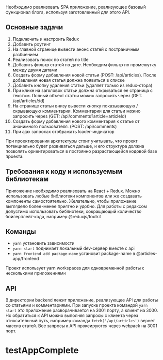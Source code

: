 Необходимо реализовать SPA приложение, реализующее базовый функционал блога, используя заготовленный для этого API.

## Основные задачи

1. Подключить и настроить Redux
2. Добавить роутинг
3. На главной странице вывести анонс статей с постраничным разбиением
4. Реализовать поиск по статей по title
5. Добавить фильтр статей по дате. Необходим фильтр по промежутку между двумя датами
6. Создать форму добавления новой статьи (POST: /api/articles). После добавления новая статья должна появиться в списке
7. Добавить кнопку удаления статьи (удаляет только из redux-стора)
8. При клике на заголовок статьи должна открываться ее страница с текстом. Полный объект статьи можно запросить через (GET: /api/articles/:id)
9. На странице статьи внизу вывести кнопку показывающую / скрывающую комментарии. Комментарии для статьи можно запросить через (GET: /api/comments?article=articleId)
10. Создать форму добавления нового комментария к статье от анонимного пользователя. (POST: /api/comments)
11. При ajax запросах отображать loader-индикатор

При проектировании архитектуры стоит учитывать, что проект потенциально будет развиваться дальше, и его структура должна позволять ориентироваться в постоянно разрастающейся кодовой базе проекта.

## Требования к коду и используемым библиотекам

Приложение необходимо реализовать на React + Redux. Можно использовать любые библиотеки компонентов или же создавать компоненты самостоятельно. Желательно, чтобы приложение выглядело более-менее приятно и удобно. Для работы с редаксом допустимо использовать библиотеки, сокращающий количество бойлерплейт-кода, например @reduxjs/toolkit

## Команды

- `yarn` установить зависимости
- `yarn start` поднимает локальный dev-сервер вместе с api
- `yarn frontend add package-name` установит package-name в @articles-app/frontend

Проект использует yarn workspaces для одновременной работы с несколькими приложениями

## API

В директории backend лежит приложение, реализующее API для работы со статьями и комментариями. При запуске проекта командой `yarn start` это приложение разворачивается на 3001 порту, а клиент на 3000. Но обратиться к API можно выполняя запросы с клиента через относительный путь, например команда `fetch('/api/articles')` вернет массив статей. Все запросы к API проксируются через webpack на 3001 порт.
# testAppComplete
